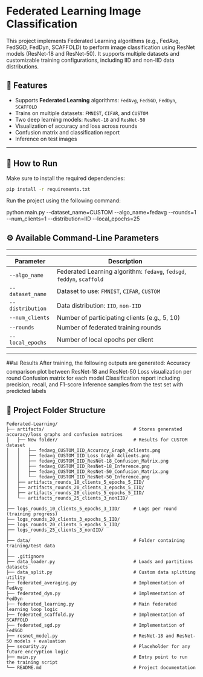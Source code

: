 # Federated Learning Image Classification

This project implements Federated Learning algorithms (e.g., FedAvg, FedSGD, FedDyn, SCAFFOLD) to perform image classification using ResNet models (ResNet-18 and ResNet-50). It supports multiple datasets and customizable training configurations, including IID and non-IID data distributions.

## 📌 Features

- Supports **Federated Learning** algorithms: `FedAvg`, `FedSGD`, `FedDyn`, `SCAFFOLD`
- Trains on multiple datasets: `FMNIST`, `CIFAR`, and `CUSTOM`
- Two deep learning models: `ResNet-18` and `ResNet-50`
- Visualization of accuracy and loss across rounds
- Confusion matrix and classification report
- Inference on test images

---

## 🚀 How to Run

Make sure to install the required dependencies:

```bash
pip install -r requirements.txt

```
Run the project using the following command:

python main.py --dataset_name=CUSTOM --algo_name=fedavg --rounds=1 --num_clients=1 --distribution=IID --local_epochs=25

## ⚙️ Available Command-Line Parameters
---------------------------------------------------------------------------------------------
| Parameter        | Description                                                            |
| ---------------- | ---------------------------------------------------------------------- |
| `--algo_name`    | Federated Learning algorithm: `fedavg`, `fedsgd`, `feddyn`, `scaffold` |
| `--dataset_name` | Dataset to use: `FMNIST`, `CIFAR`, `CUSTOM`                            |
| `--distribution` | Data distribution: `IID`, `non-IID`                                    |
| `--num_clients`  | Number of participating clients (e.g., 5, 10)                          |
| `--rounds`       | Number of federated training rounds                                    |
| `--local_epochs` | Number of local epochs per client                                      |
---------------------------------------------------------------------------------------------

##📊 Results
After training, the following outputs are generated:
Accuracy comparison plot between ResNet-18 and ResNet-50
Loss visualization per round
Confusion matrix for each model
Classification report including precision, recall, and F1-score
Inference samples from the test set with predicted labels


## 📁 Project Folder Structure
```
Federated-Learning/
├── artifacts/                                 # Stores generated accuracy/loss graphs and confusion matrices
│   ├── New folder/                            # Results for CUSTOM dataset
│   │   ├── fedavg_CUSTOM_IID_Accuracy_Graph_4clients.png
│   │   ├── fedavg_CUSTOM_IID_Loss_Graph_4clients.png
│   │   ├── fedavg_CUSTOM_IID_ResNet-18_Confusion_Matrix.png
│   │   ├── fedavg_CUSTOM_IID_ResNet-18_Inference.png
│   │   ├── fedavg_CUSTOM_IID_ResNet-50_Confusion_Matrix.png
│   │   └── fedavg_CUSTOM_IID_ResNet-50_Inference.png
│   ├── artifacts_rounds_10_clients_5_epochs_5_IID/
│   ├── artifacts_rounds_20_clients_3_epochs_5_IID/
│   ├── artifacts_rounds_20_clients_5_epochs_5_IID/
│   └── artifacts_rounds_25_clients_3_nonIID/
│
├── logs_rounds_10_clients_5_epochs_3_IID/     # Logs per round (training progress)
├── logs_rounds_20_clients_3_epochs_5_IID/
├── logs_rounds_20_clients_5_epochs_5_IID/
├── logs_rounds_25_clients_3_nonIID/
│
├── data/                                      # Folder containing training/test data
│
├── .gitignore
├── data_loader.py                             # Loads and partitions datasets
├── data_split.py                              # Custom data splitting utility
├── federated_averaging.py                     # Implementation of FedAvg
├── federated_dyn.py                           # Implementation of FedDyn
├── federated_learning.py                      # Main federated learning loop logic
├── federated_scaffold.py                      # Implementation of SCAFFOLD
├── federated_sgd.py                           # Implementation of FedSGD
├── resnet_model.py                            # ResNet-18 and ResNet-50 models + evaluation
├── security.py                                # Placeholder for any future encryption logic
├── main.py                                    # Entry point to run the training script
└── README.md                                  # Project documentation
```



